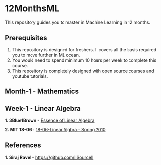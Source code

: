 # 12MonthsML
This repository guides you to master in Machine Learning in 12 months.

## Prerequisites

1. This repository is designed for freshers. It covers all the basis required you to move further in ML ocean.
2. You would need to spend minimum 10 hours per week to complete this course.
3. This repository is completely designed with open source courses and youtube tutorials.


## Month-1 - Mathematics 

## Week-1 - Linear Algebra

**1. 3Blue1Brown -** [Essence of Linear Algebra](https://www.youtube.com/watch?v=kjBOesZCoqc&index=1&list=PLZHQObOWTQDPD3MizzM2xVFitgF8hE_ab) 

**2. MIT 18-06 -** [18-06-Linear Algbra - Spring 2010](https://ocw.mit.edu/courses/mathematics/18-06-linear-algebra-spring-2010/)



## References

**1. Siraj Ravel -** https://github.com/llSourcell



